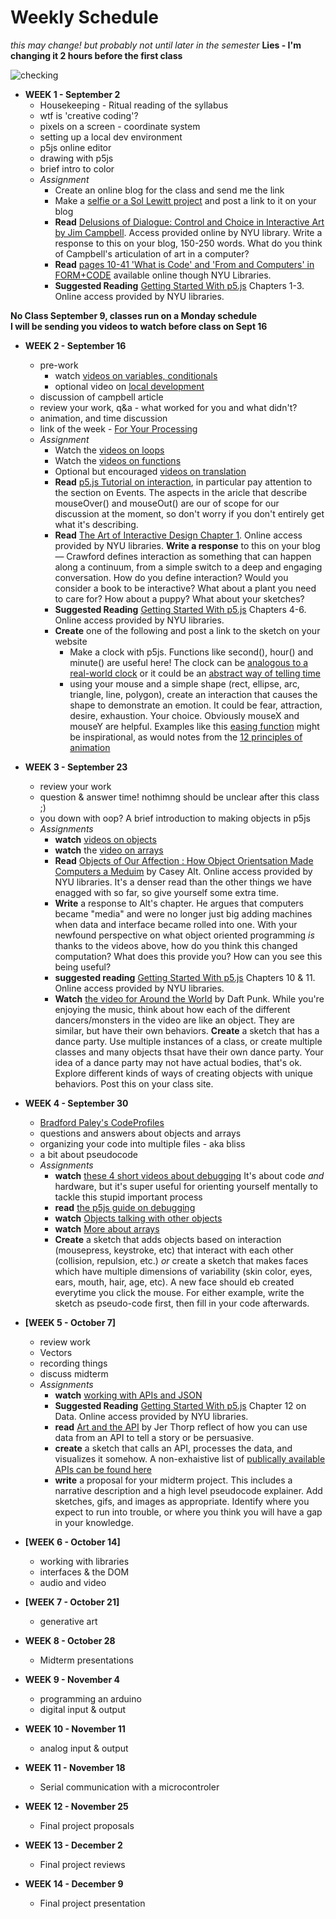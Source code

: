 # Weekly Schedule

_this may change! but probably not until later in the semester_ **Lies - I'm changing it 2 hours before the first class**

![checking](https://media0.giphy.com/media/l2YWxPbinlJYX5zMc/giphy.gif)

* **WEEK 1 - September 2**
  * Housekeeping - Ritual reading of the syllabus
  * wtf is 'creative coding'?
  * pixels on a screen - coordinate system
  * setting up a local dev environment
  * p5js online editor
  * drawing with p5js
  * brief intro to color
  * _Assignment_
    * Create an online blog for the class and send me the link
    * Make a [selfie or a Sol Lewitt project](assignments.md) and post a link to it on your blog
    * **Read** [Delusions of Dialogue: Control and Choice in Interactive Art by Jim Campbell](https://www.jstor.org/stable/1576847). Access provided online by NYU library.  Write a response to this on your blog, 150-250 words. What do you think of Campbell's articulation of art in a computer? 
    * **Read** [pages 10-41 'What is Code' and 'From and Computers' in FORM+CODE](https://ebookcentral-proquest-com.proxy.library.nyu.edu/lib/nyulibrary-ebooks/reader.action?docID=3387346&ppg=10) available online though NYU Libraries.
    * **Suggested Reading** [Getting Started With p5.js](https://learning-oreilly-com.proxy.library.nyu.edu/library/view/make-getting-started/9781457186769/) Chapters 1-3. Online access provided by NYU libraries.
    
**No Class September 9, classes run on a Monday schedule**    
**I will be sending you videos to watch before class on Sept 16**

* **WEEK 2 - September 16**
  * pre-work
    * watch [videos on variables, conditionals](https://www.youtube.com/playlist?list=PLnkvii1uWBvFCo84lUMwR2Sgxe1yWOt6Z)
    * optional video on [local development](https://www.youtube.com/watch?v=NTGebvhZ4kk)
  * discussion of campbell article
  * review your work, q&a - what worked for you and what didn't?
  * animation, and time discussion
  * link of the week - [For Your Processing](https://fyprocessing.tumblr.com/)
  * _Assignment_
    * Watch the [videos on loops](https://www.youtube.com/playlist?list=PLnkvii1uWBvFPvNnW66SU9u5T1a35eKRp)
    * Watch the [videos  on functions](https://www.youtube.com/playlist?list=PLnkvii1uWBvG7DY6mCeW3Yn6IdmQ8qm1V)
    * Optional but encouraged [videos on translation](https://www.youtube.com/playlist?list=PLnkvii1uWBvE1LbyWKMRtoLC2XaIcN8gN)
    * **Read** [p5.js Tutorial on interaction](https://p5js.org/learn/interactivity.html), in particular pay attention to the section on Events. The aspects in the aricle that describe mouseOver() and mouseOut() are our of scope for our discussion at the moment, so don't worry if you don't entirely get what it's describing. 
    * **Read** [The Art of Interactive Design Chapter 1](http://proxy.library.nyu.edu/sso/skillport?context=4587). Online access provided by NYU libraries. **Write a response** to this on your blog — Crawford defines interaction as something that can happen along a continuum, from a simple switch to a deep and engaging conversation. How do you define interaction? Would you consider a book to be interactive? What about a plant you need to care for? How about a puppy? What about your sketches?
    * **Suggested Reading** [Getting Started With p5.js](https://learning-oreilly-com.proxy.library.nyu.edu/library/view/make-getting-started/9781457186769/) Chapters 4-6. Online access provided by NYU libraries.
    * **Create** one of the following and post a link to the sketch on your website
      * Make a clock with p5js. Functions like second(), hour() and minute() are useful here! The clock can be [analogous to a real-world clock](https://p5js.org/examples/input-clock.html) or it could be an [abstract way of telling time](https://www.openprocessing.org/sketch/855977) 
      * using your mouse and a simple shape (rect, ellipse, arc, triangle, line, polygon), create an interaction that causes the shape to demonstrate an emotion. It could be fear, attraction, desire, exhaustion. Your choice. Obviously mouseX and mouseY are helpful. Examples like this [easing function](https://p5js.org/examples/input-easing.html) might be inspirational, as would notes from the [12 principles of animation](https://vimeo.com/93206523) 
  
* **WEEK 3 - September 23**
  * review your work
  * question & answer time! nothimng should be unclear after this class ;)
  * you down with oop? A brief introduction to making objects in p5js
  * _Assignments_
    * **watch** [videos on objects](https://www.youtube.com/playlist?list=PLnkvii1uWBvHpcbXFMlbSsCys2UhtMr7w)
    * **watch** the [video on arrays](https://www.youtube.com/playlist?list=PLnkvii1uWBvFGoi0yz3Fx93F4tlsucJ03)
    * **Read** [Objects of Our Affection : How Object Orientsation Made Computers a Meduim](https://ebookcentral.proquest.com/lib/nyulibrary-ebooks/reader.action?docID=769730&ppg=289) by Casey Alt. Online access provided by NYU libraries. It's a denser read than the other things we have enagged with so far, so give yourself some extra time.
    * **Write** a response to Alt's chapter. He argues that computers became "media" and were no longer just big adding machines when data and interface became rolled into one. With your newfound perspective on what object oriented programming _is_ thanks to the videos above, how do you think this changed computation? What does this provide you? How can you see this being useful?
    * **suggested reading** [Getting Started With p5.js](https://ebookcentral.proquest.com/lib/nyulibrary-ebooks/reader.action?docID=4333728&ppg=173) Chapters 10 & 11. Online access provided by NYU libraries.    
    * **Watch** [the video for Around the World](https://www.youtube.com/watch?v=LKYPYj2XX80) by Daft Punk. While you're enjoying the music, think about how each of the different dancers/monsters in the video are like an object. They are similar, but have their own behaviors. **Create** a sketch that has a dance party. Use multiple instances of a class, or create multiple classes and many objects thsat have their own dance party. Your idea of a dance party may not have actual bodies, that's ok. Explore different kinds of ways of creating objects with unique behaviors. Post this on your class site.
    
* **WEEK 4 - September 30**
  * [Bradford Paley's CodeProfiles](http://wbradfordpaley.com/live/#)
  * questions and answers about objects and arrays
  * organizing your code into multiple files - aka bliss
  * a bit about pseudocode
  * _Assignments_
    * **watch** [these 4 short videos about debugging](https://vimeo.com/channels/debugging) It's about code _and_ hardware, but it's super useful for orienting yourself mentally to tackle this stupid important process 
    * **read** [the p5js guide on debugging](https://p5js.org/learn/debugging.html)
    * **watch** [Objects talking with other objects](https://www.youtube.com/playlist?list=PLnkvii1uWBvEF5xAptvHOpn7tXpDvBKty)
    * **watch** [More about arrays](https://www.youtube.com/playlist?list=PLnkvii1uWBvFGoi0yz3Fx93F4tlsucJ03)
    * **Create** a sketch that adds objects based on interaction (mousepress, keystroke, etc) that interact with each other (collision, repulsion, etc.) _or_ create a sketch that makes faces which have multiple dimensions of variability (skin color, eyes, ears, mouth, hair, age, etc). A new face should eb created everytime you click the mouse. For either example, write the sketch as pseudo-code first, then fill in your code afterwards.
    
* **[WEEK 5 - October 7]**
  * review work
  * Vectors
  * recording things
  * discuss midterm
  * _Assignments_
    * **watch** [working with APIs and JSON](https://www.youtube.com/playlist?list=PLnkvii1uWBvHG11Cyyvb3rxC5QXi7OMzH)
    * **Suggested Reading** [Getting Started With p5.js](https://learning-oreilly-com.proxy.library.nyu.edu/library/view/make-getting-started/9781457186769/) Chapter 12 on Data. Online access provided by NYU libraries.    
    * **read** [Art and the API](http://blog.blprnt.com/blog/blprnt/art-and-the-api) by Jer Thorp reflect of how you can use data from an API to tell a story or be persuasive.
    * **create** a sketch that calls an API, processes the data, and visualizes it somehow. A non-exhaistive list of [publically available APIs can be found here](https://github.com/public-apis/public-apis)
    * **write** a proposal for your midterm project. This includes a narrative description and a high level pseudocode explainer. Add sketches, gifs, and images as appropriate. Identify where you expect to run into trouble, or where you think you will have a gap in your knowledge. 
    
* **[WEEK 6 - October 14]**
  * working with libraries
  * interfaces & the DOM
  * audio and video

* **[WEEK 7 - October 21]**
  * generative art
    
* **WEEK 8 - October 28**   
  * Midterm presentations
    
* **WEEK 9 - November 4**
  * programming an arduino
  * digital input & output
    
* **WEEK 10 - November 11**
  * analog input & output
    
* **WEEK 11 - November 18**
  * Serial communication with a microcontroler
 
* **WEEK 12 - November 25**
  * Final project proposals
    
* **WEEK 13 - December 2**
  * Final project reviews
    
* **WEEK 14 - December 9**
  * Final project presentation
